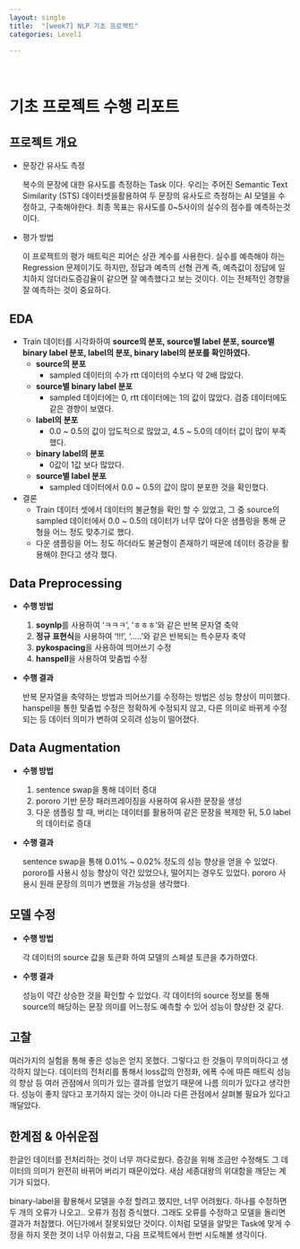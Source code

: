 ```yaml
---
layout: single
title:  "[week7] NLP 기초 프로젝트"
categories: Level1

---
```


<br/>

# 기초 프로젝트 수행 리포트



## 프로젝트 개요

- 문장간 유사도 측정
  
  복수의 문장에 대한 유사도를 측정하는 Task 이다. 우리는 주어진 Semantic Text Similarity (STS) 데이터셋을활용하여 두 문장의 유사도르 측정하는 AI 모델을 수정하고, 구축해야한다. 최종 목표는 유사도를 0~5사이의 실수의 점수를 예측하는것이다.
  
  
  

- 평가 방법
  
  이 프로젝트의 평가 매트릭은 피어슨 상관 계수를 사용한다. 실수를 예측해야 하는 Regression 문제이기도 하지만, 정답과 예측의 선형 관계 즉, 예측값이 정답에 일치하지 않더라도증감율이 같으면 잘 예측했다고 보는 것이다. 이는 전체적인 경향을 잘 예측하는 것이 중요하다.



## EDA

- Train 데이터를 시각화하여 **source의 분포, source별 label 분포, source별 binary label 분포, label의 분포, binary label의 분포를 확인하였다.**
  - **source의 분포**
    - sampled 데이터의 수가 rtt 데이터의 수보다 약 2배 많았다.
  - **source별 binary label 분포**
    - sampled 데이터에는 0, rtt 데이터에는 1의 값이 많았다. 검증 데이터에도 같은 경향이 보였다.
  - **label의 분포**
    - 0.0 ~ 0.5의 값이 압도적으로 많았고, 4.5 ~ 5.0의 데이터 값이 많이 부족했다.
  - **binary label의 분포**
    - 0값이 1값 보다 많았다.
  - **source별 label 분포**
    - sampled 데이터에서 0.0 ~ 0.5의 값이 많이 분포한 것을 확인했다.
- 결론
  - Train 데이터 셋에서 데이터의 불균형을 확인 할 수 있었고, 그 중 source의 sampled 데이터에서 0.0 ~ 0.5의 데이터가 너무 많아 다운 샘플링을 통해 균형을 어느 정도 맞추기로 했다.
  - 다운 샘플링을 어느 정도 하더라도 불균형이 존재하기 때문에 데이터 증강을 활용해야 한다고 생각 했다.

## Data Preprocessing

- **수행 방법**
  
  1. **soynlp**를 사용하여 ‘ㅋㅋㅋ’, ‘ㅎㅎㅎ’와 같은 반복 문자열 축약
  2. **정규 표현식**을 사용하여 ‘!!!’, ‘…..’와 같은 반복되는 특수문자 축약
  3. **pykospacing**을 사용하여 띄어쓰기 수정
  4. **hanspell**을 사용하여 맞춤법 수정

- **수행 결과**
  
  반복 문자열을 축약하는 방법과 띄어쓰기를 수정하는 방법은 성능 향상이 미미했다. hanspell을 통한 맞춤법 수정은 정확하게 수정되지 않고, 다른 의미로 바뀌게 수정되는 등 데이터 의미가 변하여 오히려 성능이 떨어졌다.

## Data Augmentation

- **수행 방법**
  
  1. sentence swap을 통해 데이터 증대
  2. pororo 기반 문장 패러프레이징을 사용하여 유사한 문장을 생성
  3. 다운 샘플링 할 때, 버리는 데이터를 활용하여 같은 문장을 복제한 뒤, 5.0 label의 데이터로 증대

- **수행 결과**
  
  sentence swap을 통해 0.01% ~ 0.02% 정도의 성능 향상을 얻을 수 있었다. pororo를 사용시 성능 향상이 약간 있었으나, 떨어지는 경우도 있었다. pororo 사용시 원래 문장의 의미가 변했을 가능성을 생각했다.

## 모델 수정

- **수행 방법**
  
  각 데이터의 source 값을 토큰화 하여 모델의 스페셜 토큰을 추가하였다.

- **수행 결과**
  
  성능이 약간 상승한 것을 확인할 수 있었다. 각 데이터의 source 정보를 통해 source의 해당하는 문장 의미를 어느정도 예측할 수 있어 성능이 향상한 것 같다.

## 고찰

여러가지의 실험을 통해 좋은 성능은 얻지 못했다. 그렇다고 한 것들이 무의미하다고 생각하지 않는다. 데이터의 전처리를 통해서 loss값의 안정화, 에폭 수에 따른 매트릭 성능의 향상 등 여러 관점에서 의미가 있는 결과를 얻었기 때문에 나름 의미가 있다고 생각한다. 성능이 좋지 않다고 포기하지 않는 것이 아니라 다른 관점에서 살펴볼 필요가 있다고 깨달았다.

## 한계점 & 아쉬운점

한글인 데이터를 전처리하는 것이 너무 까다로웠다. 증강을 위해 조금만 수정해도 그 데이터의 의미가 완전히 바뀌어 버리기 때문이었다. 새삼 세종대왕의 위대함을 깨닫는 계기가 되었다.

binary-label을 활용해서 모델을 수정 할려고 했지만, 너무 어려웠다. 하나를 수정하면 두 개의 오류가 나오고.. 오류가 점점 증식했다. 그래도 오류를 수정하고 모델을 돌리면 결과가 처참했다. 어딘가에서 잘못되었단 것이다. 이처럼 모델을 알맞은 Task에 맞게 수정을 하지 못한 것이 너무 아쉬웠고, 다음 프로젝트에서 한번 시도해볼 생각이다.
